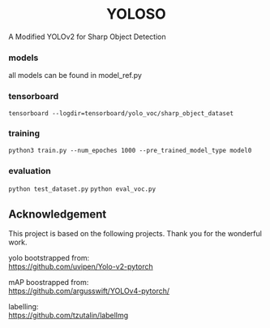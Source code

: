 <div align="center">   

# YOLOSO

</div>
A Modified YOLOv2 for Sharp Object Detection

### models
all models can be found in model_ref.py

### tensorboard
`tensorboard --logdir=tensorboard/yolo_voc/sharp_object_dataset`

### training
`python3 train.py --num_epoches 1000 --pre_trained_model_type model0`

### evaluation
`python test_dataset.py`
`python eval_voc.py`

## Acknowledgement
This project is based on the following projects. Thank you for the wonderful work.

yolo bootstrapped from: <br>
https://github.com/uvipen/Yolo-v2-pytorch <br>

mAP boostrapped from: <br>
https://github.com/argusswift/YOLOv4-pytorch/ <br>

labelling: <br>
https://github.com/tzutalin/labelImg <br>
